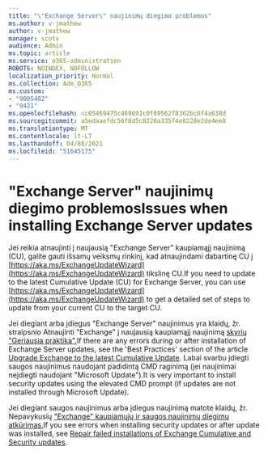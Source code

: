 ```yaml
---
title: "\"Exchange Server\" naujinimų diegimo problemos"
ms.author: v-jmathew
author: v-jmathew
manager: scotv
audience: Admin
ms.topic: article
ms.service: o365-administration
ROBOTS: NOINDEX, NOFOLLOW
localization_priority: Normal
ms.collection: Adm_O365
ms.custom:
- "9005482"
- "9421"
ms.openlocfilehash: cc05469475c469691c0f09562f8362bc6f4a638d
ms.sourcegitcommit: a5edaaefdc56f8d5c8220a335f4e8228e2de4ee0
ms.translationtype: MT
ms.contentlocale: lt-LT
ms.lasthandoff: 04/08/2021
ms.locfileid: "51645175"
---
```

# <a name="issues-when-installing-exchange-server-updates"></a><span data-ttu-id="0ba27-102">"Exchange Server" naujinimų diegimo problemos</span><span class="sxs-lookup"><span data-stu-id="0ba27-102">Issues when installing Exchange Server updates</span></span>

<span data-ttu-id="0ba27-103">Jei reikia atnaujinti į naujausią "Exchange Server" kaupiamąjį naujinimą (CU), galite gauti išsamų veiksmų rinkinį, kad atnaujindami dabartinę CU į [https://aka.ms/ExchangeUpdateWizard](https://aka.ms/ExchangeUpdateWizard) tikslinę CU.</span><span class="sxs-lookup"><span data-stu-id="0ba27-103">If you need to update to the latest Cumulative Update (CU) for Exchange Server, you can use [https://aka.ms/ExchangeUpdateWizard](https://aka.ms/ExchangeUpdateWizard) to get a detailed set of steps to update from your current CU to the target CU.</span></span>

<span data-ttu-id="0ba27-104">Jei diegiant arba įdiegus "Exchange Server" naujinimus yra klaidų, žr. straipsnio Atnaujinti "Exchange" į naujausią kaupiamąjį naujinimą [skyrių "Geriausia praktika".](https://docs.microsoft.com/Exchange/plan-and-deploy/install-cumulative-updates)</span><span class="sxs-lookup"><span data-stu-id="0ba27-104">If there are any errors during or after installation of Exchange Server updates, see the 'Best Practices' section of the article [Upgrade Exchange to the latest Cumulative Update](https://docs.microsoft.com/Exchange/plan-and-deploy/install-cumulative-updates).</span></span> <span data-ttu-id="0ba27-105">Labai svarbu įdiegti saugos naujinimus naudojant padidintą CMD raginimą (jei naujinimai neįdiegti naudojant "Microsoft Update").</span><span class="sxs-lookup"><span data-stu-id="0ba27-105">It is very important to install security updates using the elevated CMD prompt (if updates are not installed through Microsoft Update).</span></span>

<span data-ttu-id="0ba27-106">Jei diegiant saugos naujinimus arba įdiegus naujinimą matote klaidų, žr. Nepavykusių ["Exchange" kaupiamųjų ir saugos naujinimų diegimų atkūrimas.](https://aka.ms/exupdatefaq)</span><span class="sxs-lookup"><span data-stu-id="0ba27-106">If you see errors when installing security updates or after update was installed, see [Repair failed installations of Exchange Cumulative and Security updates](https://aka.ms/exupdatefaq).</span></span>

